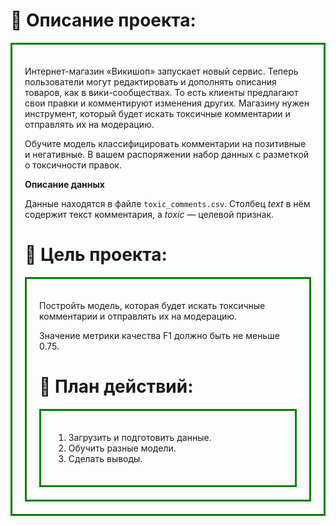# 📝 Описание проекта: 


<div style="border:solid green 3px; padding: 20px">
    
Интернет-магазин «Викишоп» запускает новый сервис. Теперь пользователи могут редактировать и дополнять описания товаров, как в вики-сообществах. То есть клиенты предлагают свои правки и комментируют изменения других. Магазину нужен инструмент, который будет искать токсичные комментарии и отправлять их на модерацию. 

Обучите модель классифицировать комментарии на позитивные и негативные. В вашем распоряжении набор данных с разметкой о токсичности правок.

**Описание данных**

Данные находятся в файле `toxic_comments.csv`. Столбец *text* в нём содержит текст комментария, а *toxic* — целевой признак.

# 🎯 Цель проекта: 
<div style="border:solid green 3px; padding: 20px">

Постройть модель, которая будет искать токсичные комментарии и отправлять их на модерацию.

Значение метрики качества F1 должно быть не меньше 0.75.

# 📅 План действий: 

<div style="border:solid green 3px; padding: 20px">
    
1. Загрузить и подготовить данные.
2. Обучить разные модели. 
3. Сделать выводы.
